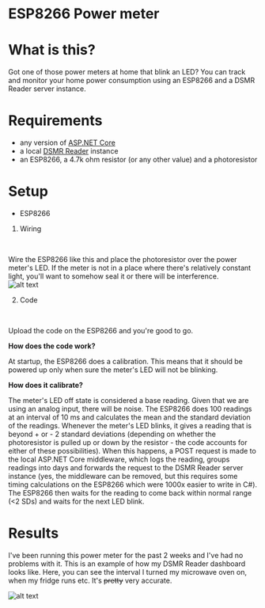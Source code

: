 # ESP8266 Power meter
# What is this?
Got one of those power meters at home that blink an LED? You can track and monitor your home power consumption using an ESP8266 and a DSMR Reader server instance. 
# Requirements

  - any version of [ASP.NET Core](https://dotnet.microsoft.com/download)
  - a local [DSMR Reader](https://github.com/dennissiemensma/dsmr-reader) instance
  - an ESP8266, a 4.7k ohm resistor (or any other value) and a photoresistor


# Setup
- ESP8266
1. Wiring
 <br/>
 
  Wire the ESP8266 like this and place the photoresistor over the power meter's LED. If the meter is not in a place where there's relatively constant light, you'll want to somehow seal it or there will be interference.  
![alt text](https://cdn.instructables.com/F8S/AYSW/J4YFZ2UB/F8SAYSWJ4YFZ2UB.LARGE.jpg?auto=webp&frame=1&width=831&fit=bounds "Wiring")
 <br/>
 
2. Code

 <br/>
 
  Upload the code on the ESP8266 and you're good to go.
 <br/>
 
**How does the code work?**
<br/>
 
At startup, the ESP8266 does a calibration. This means that it should be powered up only when sure the meter's LED will not be blinking. 
<br/>
 
**How does it calibrate?**
 <br/>
 
The meter's LED off state is considered a base reading. Given that we are using an analog input, there will be noise. The ESP8266 does 100 readings at an interval of 10 ms and calculates the mean and the standard deviation of the readings. Whenever the meter's LED blinks, it gives a reading that is beyond + or - 2 standard deviations (depending on whether the photoresistor is pulled up or down by the resistor - the code accounts for either of these possibilities). When this happens, a POST request is made to the local ASP.NET Core middleware, which logs the reading, groups readings into days and forwards the request to the DSMR Reader server instance (yes, the middleware can be removed, but this requires some timing calculations on the ESP8266 which were 1000x easier to write in C#). The ESP8266 then waits for the reading to come back within normal range (<2 SDs) and waits for the next LED blink.

# Results

I've been running this power meter for the past 2 weeks and I've had no problems with it. This is an example of how my DSMR Reader dashboard looks like. Here, you can see the interval I turned my microwave oven on, when my fridge runs etc. It's ~~pretty~~ very accurate. 

![alt text](https://i.imgur.com/denbdtQ.png "Results")
